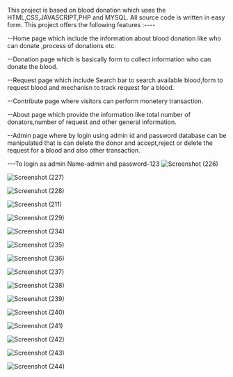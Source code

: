   This project is based on blood donation which uses the HTML,CSS,JAVASCRIPT,PHP and MYSQL. All source code is written in easy form. This project offers the following features :----

--Home page which include the information about blood donation like who can donate ,process of donations etc.

--Donation page which is basically form to collect information who can donate the blood.

--Request page which include Search bar to search available blood,form to request blood and mechanisn to track request for a blood.

--Contribute page where visitors can perform monetery transaction.

--About page which provide the information like total number of donators,number of request and other general information.

--Admin page where by login using admin id and password database can be manipulated that is can delete the donor and accept,reject or delete the request for a blood and also other transaction.

---To login as admin    Name-admin              and                    password-123
![Screenshot (226)](https://github.com/user-attachments/assets/26eafeb3-0321-4e98-b71b-58accc17934a)

![Screenshot (227)](https://github.com/user-attachments/assets/3f8fee3f-0e16-41e3-b9fc-ba8caf53595d)

![Screenshot (228)](https://github.com/user-attachments/assets/251f34dc-17a4-4c0f-806a-325918d10e64)

![Screenshot (211)](https://github.com/user-attachments/assets/71f5f326-8c75-430a-bd8e-057493eabcaf)

![Screenshot (229)](https://github.com/user-attachments/assets/1d320b41-06d4-43a3-ae5d-ffa5f289e5e5)

![Screenshot (234)](https://github.com/user-attachments/assets/2751e9b9-23ac-4501-97ab-179715c368fd)

![Screenshot (235)](https://github.com/user-attachments/assets/556a4fcf-7310-4eb0-bd16-3debc23a3b07)

![Screenshot (236)](https://github.com/user-attachments/assets/928f770a-b760-403f-9e25-058a24581d6d)

![Screenshot (237)](https://github.com/user-attachments/assets/31c036f1-0066-4596-9614-0e8a3a6ca511)

![Screenshot (238)](https://github.com/user-attachments/assets/e021ed57-71cd-4d3b-be89-a817b5f370d8)

![Screenshot (239)](https://github.com/user-attachments/assets/55074ae8-ad26-44dd-b942-b8360c16ba44)

![Screenshot (240)](https://github.com/user-attachments/assets/806784af-cc40-4e42-aed3-e4e95134997b)

![Screenshot (241)](https://github.com/user-attachments/assets/1fe284f9-d6c8-460c-b88f-3200dd0773a1)

![Screenshot (242)](https://github.com/user-attachments/assets/a1509c6c-fd93-486c-ae5c-4d72fe34057e)

![Screenshot (243)](https://github.com/user-attachments/assets/dd66617d-cce6-4d1e-a4a1-8554038215fa)

![Screenshot (244)](https://github.com/user-attachments/assets/11bf1304-9349-47e3-8a21-6463cc8be99d)













